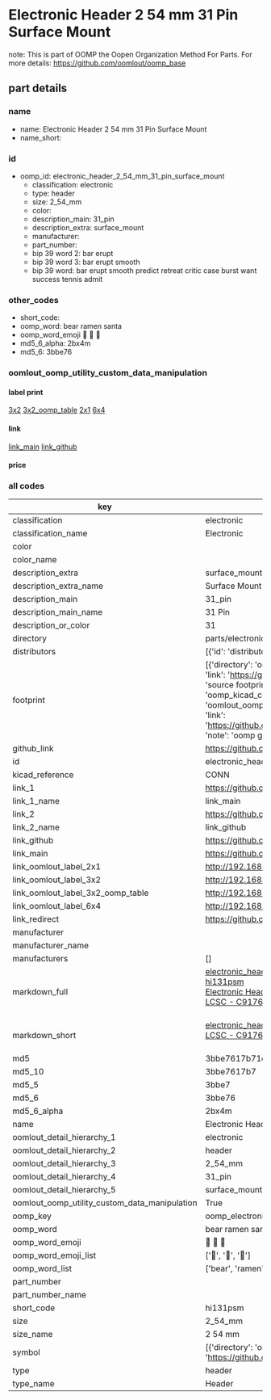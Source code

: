 # Electronic Header 2 54 mm 31 Pin Surface Mount  

note: This is part of OOMP the Oopen Organization Method For Parts. For more details: https://github.com/oomlout/oomp_base

##  part details
  







### name
* name: Electronic Header 2 54 mm 31 Pin Surface Mount
* name_short: 
### id
* oomp_id: electronic_header_2_54_mm_31_pin_surface_mount
  * classification: electronic
  * type: header
  * size: 2_54_mm
  * color: 
  * description_main: 31_pin
  * description_extra: surface_mount
  * manufacturer: 
  * part_number: 
  * bip 39 word 2: bar erupt
  * bip 39 word 3: bar erupt smooth
  * bip 39 word: bar erupt smooth predict retreat critic case burst want success tennis admit

### other_codes
* short_code: 
* oomp_word: bear ramen santa
* oomp_word_emoji :bear: :ramen: :santa:
* md5_6_alpha: 2bx4m
* md5_6: 3bbe76






### oomlout_oomp_utility_custom_data_manipulation
#### label print
[3x2](http://192.168.1.245:1112/?label=oomp%202bx4m)
[3x2_oomp_table](http://192.168.1.108:1112/?label=oomp%202bx4m)
[2x1](http://192.168.1.242:1112/?label=oomp%202bx4m)
[6x4](http://192.168.1.55:1112/?label=oomp%202bx4m)    

#### link

[link_main](https://github.com/oomlout/oomlout_oomp_version_1_messy/tree/main/parts/electronic_header_2_54_mm_31_pin_surface_mount) [link_github](https://github.com/oomlout/oomlout_oomp_version_1_messy/tree/main/parts/electronic_header_2_54_mm_31_pin_surface_mount)                             

#### price







### all codes 
| key | value |  
| --- | --- |  
| classification | electronic |  
| classification_name | Electronic |  
| color |  |  
| color_name |  |  
| description_extra | surface_mount |  
| description_extra_name | Surface Mount |  
| description_main | 31_pin |  
| description_main_name | 31 Pin |  
| description_or_color | 31 |  
| directory | parts/electronic_header_2_54_mm_31_pin_surface_mount |  
| distributors | [{'id': 'distributor_lcsc', 'link': 'https://lcsc.com/product-detail/C917645.html', 'name': 'LCSC', 'part_number': 'C917645'}] |  
| footprint | [{'directory': 'oomlout_oomp_footprint_bot/footprints/kicad_connector_pinheader_2_54mm_pinheader_1x31_p2_54mm_vertical_smd_pin1left//working/working.kicad_mod', 'index': 0, 'link': 'https://github.com/oomlout/oomlout_oomp_footprint_bot/tree/main/foootprntss/kicad_connector_pinheader_2_54mm_pinheader_1x31_p2_54mm_vertical_smd_pin1left', 'note': 'source footprint kicad_connector_pinheader_2_54mm_pinheader_1x31_p2_54mm_vertical_smd_pin1left', 'oomp_key': 'oomp_kicad_connector_pinheader_2_54mm_pinheader_1x31_p2_54mm_vertical_smd_pin1left'}, {'directory': 'oomlout_oomp_footprint_bot/footprints/oomlout_oomlout_oomp_part_footprints_hi131psm_electronic_header_2_54_mm_31_pin_surface_mount//working/working.kicad_mod', 'index': 1, 'link': 'https://github.com/oomlout/oomlout_oomp_footprint_bot/tree/main/foootprntss/oomlout_oomlout_oomp_part_footprints_hi131psm_electronic_header_2_54_mm_31_pin_surface_mount', 'note': 'oomp generated footprint', 'oomp_key': 'oomp_oomlout_oomlout_oomp_part_footprints_hi131psm_electronic_header_2_54_mm_31_pin_surface_mount'}] |  
| github_link | https://github.com/oomlout/oomlout_oomp_part_src/tree/main/parts/electronic_header_2_54_mm_31_pin_surface_mount |  
| id | electronic_header_2_54_mm_31_pin_surface_mount |  
| kicad_reference | CONN |  
| link_1 | https://github.com/oomlout/oomlout_oomp_version_1_messy/tree/main/parts/electronic_header_2_54_mm_31_pin_surface_mount |  
| link_1_name | link_main |  
| link_2 | https://github.com/oomlout/oomlout_oomp_version_1_messy/tree/main/parts/electronic_header_2_54_mm_31_pin_surface_mount |  
| link_2_name | link_github |  
| link_github | https://github.com/oomlout/oomlout_oomp_version_1_messy/tree/main/parts/electronic_header_2_54_mm_31_pin_surface_mount |  
| link_main | https://github.com/oomlout/oomlout_oomp_version_1_messy/tree/main/parts/electronic_header_2_54_mm_31_pin_surface_mount |  
| link_oomlout_label_2x1 | http://192.168.1.242:1112/?label=oomp%202bx4m |  
| link_oomlout_label_3x2 | http://192.168.1.245:1112/?label=oomp%202bx4m |  
| link_oomlout_label_3x2_oomp_table | http://192.168.1.108:1112/?label=oomp%202bx4m |  
| link_oomlout_label_6x4 | http://192.168.1.55:1112/?label=oomp%202bx4m |  
| link_redirect | https://github.com/oomlout/oomlout_oomp_version_1_messy/tree/main/parts/electronic_header_2_54_mm_31_pin_surface_mount |  
| manufacturer |  |  
| manufacturer_name |  |  
| manufacturers | [] |  
| markdown_full | [electronic_header_2_54_mm_31_pin_surface_mount](none)<br>[hi131psm](none)<br>[Electronic Header 2 54 Mm 31 Pin Surface Mount](none)<br>[LCSC - C917645<br>](https://lcsc.com/product-detail/C917645.html)<br> |  
| markdown_short | [electronic_header_2_54_mm_31_pin_surface_mount](none)<br>[LCSC - C917645<br>](https://lcsc.com/product-detail/C917645.html)<br> |  
| md5 | 3bbe7617b71ec464cf5c0a9b99d33893 |  
| md5_10 | 3bbe7617b7 |  
| md5_5 | 3bbe7 |  
| md5_6 | 3bbe76 |  
| md5_6_alpha | 2bx4m |  
| name | Electronic Header 2 54 mm 31 Pin Surface Mount |  
| oomlout_detail_hierarchy_1 | electronic |  
| oomlout_detail_hierarchy_2 | header |  
| oomlout_detail_hierarchy_3 | 2_54_mm |  
| oomlout_detail_hierarchy_4 | 31_pin |  
| oomlout_detail_hierarchy_5 | surface_mount |  
| oomlout_oomp_utility_custom_data_manipulation | True |  
| oomp_key | oomp_electronic_header_2_54_mm_31_pin_surface_mount |  
| oomp_word | bear ramen santa |  
| oomp_word_emoji | :bear: :ramen: :santa: |  
| oomp_word_emoji_list | [':bear:', ':ramen:', ':santa:'] |  
| oomp_word_list | ['bear', 'ramen', 'santa'] |  
| part_number |  |  
| part_number_name |  |  
| short_code | hi131psm |  
| size | 2_54_mm |  
| size_name | 2 54 mm |  
| symbol | [{'directory': 'oomlout_oomp_symbol_bot/symbols/kicad_connector_conn_01x31_pin//working/working.kicad_sym', 'index': 0, 'link': 'https://github.com/oomlout/oomlout_oomp_symbol_bot/tree/main/symbols/kicad_connector_conn_01x31_pin', 'oomp_key': 'oomp_kicad_connector_conn_01x31_pin'}] |  
| type | header |  
| type_name | Header |  
